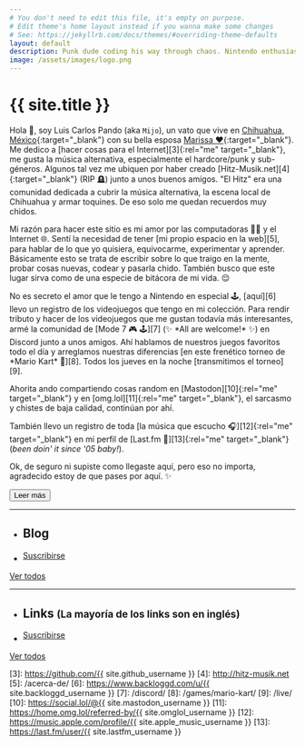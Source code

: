 ```yaml
---
# You don't need to edit this file, it's empty on purpose.
# Edit theme's home layout instead if you wanna make some changes
# See: https://jekyllrb.com/docs/themes/#overriding-theme-defaults
layout: default
description: Punk dude coding his way through chaos. Nintendo enthusiast, DIY advocate. Still losing followers since 2007.
image: /assets/images/logo.png
---
```


<h1 class="text-center">{{ site.title }}</h1>

<span class="first-letter">H</span>ola 👋, soy <span data-toggle="tooltip" data-placement="top" data-html="true" title="Pronounced as /ˈluːis ˈkɑːrloʊs/">Luis Carlos Pando</span> (aka <span data-toggle="tooltip" data-placement="top" data-html="true" title="Pronounced as /ˈmiːhoʊ/">`Mijo`</span>), un vato que vive en [Chihuahua, México][1]{:target="_blank"} con su bella esposa [Marissa ❤️][2]{:target="_blank"}. Me dedico a [hacer cosas para el Internet][3]{:rel="me" target="_blank"}, me gusta la música alternativa, especialmente el hardcore/punk y sub-géneros. Algunos tal vez me ubiquen por haber creado [Hitz-Musik.net][4]{:target="_blank"} (RIP 🪦) junto a unos buenos amigos. "El Hitz" era una comunidad dedicada a cubrir la música alternativa, la escena local de Chihuahua y armar toquines. De eso solo me quedan recuerdos muy chidos.

Mi razón para hacer este sitio es mi amor por las computadoras 👨‍💻 y el Internet 🌐. Sentí la necesidad de tener [mi propio espacio en la web][5], para hablar de lo que yo quisiera, equivocarme, experimentar y aprender. Básicamente esto se trata de escribir sobre lo que traigo en la mente, probar cosas nuevas, codear y pasarla chido. También busco que este lugar sirva como de una especie de bitácora de mi vida. 😌

<div class="collapse" id="collapseIntro">
No es secreto el amor que le tengo a Nintendo en especial 🕹️, [aquí][6] llevo un registro de los videojuegos que tengo en mi colección. Para rendir tributo y hacer de los videojuegos que me gustan todavía más interesantes, armé la comunidad de [Mode 7 🎮 🕹️][7] (✨ *All are welcome!* ✨) en Discord junto a unos amigos. Ahí hablamos de nuestros juegos favoritos todo el día y arreglamos nuestras diferencias [en este frenético torneo de *Mario Kart* 🏁][8]. Todos los jueves en la noche [transmitimos el torneo][9].

Ahorita ando compartiendo cosas random en [Mastodon][10]{:rel="me" target="_blank"} y en [omg.lol][11]{:rel="me" target="_blank"}, el sarcasmo y chistes de baja calidad, continúan por ahí.

También llevo un registro de toda [la música que escucho 🎧][12]{:rel="me" target="_blank"} en mi perfil de [Last.fm 🎵][13]{:rel="me" target="_blank"} (*been doin' it since '05 baby!*).

Ok, de seguro ni supiste como llegaste aquí, pero eso no importa, agradecido estoy de que pases por aquí. ✨
</div>

<button id="btn-read-more" class="btn btn-primary collapsed" data-toggle="collapse" data-target="#collapseIntro" role="button" aria-expanded="false" aria-controls="collapseIntro">
    <i class="fa-solid fa-plus"></i> Leer más
</button>

---

<ul class="list-inline">
    <li class="list-inline-item">
        <h2><i class="fa-solid fa-rss"></i> Blog</h2>
    </li>
    <li class="list-inline-item">
        <a href="https://blog.luiscarlospando.com/rss/" class="btn btn-primary btn-sm" style="vertical-align: super;">
            <i class="fa-solid fa-square-rss"></i> Suscribirse
        </a>
    </li>
</ul>

<ul id="latest-posts"></ul>

<a class="btn btn-primary" href="https://blog.{{ site.domain }}/" target="_self">
    <i class="fa-solid fa-list-ul"></i> Ver todos
</a>

---

<ul class="list-inline">
    <li class="list-inline-item">
        <h2><i class="fa-solid fa-link"></i> Links <small>(La mayoría de los links son en inglés)</small></h2>
    </li>
    <li class="list-inline-item">
        <a href="https://bg.raindrop.io/rss/public/50598757" class="btn btn-primary btn-sm" style="vertical-align: super;">
            <i class="fa-solid fa-square-rss"></i> Suscribirse
        </a>
    </li>
</ul>

<ul id="bookmarks"></ul>

<a class="btn btn-primary" href="https://{{ site.domain }}/links/">
    <i class="fa-solid fa-list-ul"></i> Ver todos
</a>

[1]: https://es.wikipedia.org/wiki/Chihuahua_(Chihuahua)
[2]: https://www.instagram.com/primitivegirl
[3]: https://github.com/{{ site.github_username }}
[4]: http://hitz-musik.net
[5]: /acerca-de/
[6]: https://www.backloggd.com/u/{{ site.backloggd_username }}
[7]: /discord/
[8]: /games/mario-kart/
[9]: /live/
[10]: https://social.lol/@{{ site.mastodon_username }}
[11]: https://home.omg.lol/referred-by/{{ site.omglol_username }}
[12]: https://music.apple.com/profile/{{ site.apple_music_username }}
[13]: https://last.fm/user/{{ site.lastfm_username }}
